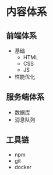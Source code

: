 # 内容体系

## 前端体系

- 基础
  - HTML
  - CSS
  - JS
- 性能优化

## 服务端体系

- 数据库
- 消息队列

## 工具链

- npm
- git
- docker
